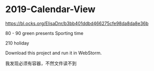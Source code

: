 # 2019-Calendar-View

https://bl.ocks.org/ElisaDnr/b3bb401ddbd466275cfe98da8da8e36b

80 - 90 green presents Sporting time

210 holiday


Download this project and run it in WebStorm.

我发现必须有容器，不然文件读不到
